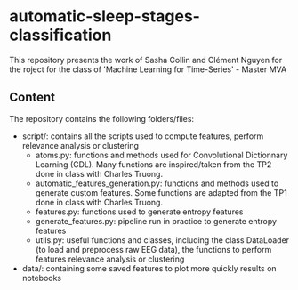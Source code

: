 # automatic-sleep-stages-classification

This repository presents the work of Sasha Collin and Clément Nguyen for the roject for the class of 'Machine Learning for Time-Series' - Master MVA

## Content
The repository contains the following folders/files:
- script/: contains all the scripts used to compute features, perform relevance analysis or clustering
  - atoms.py: functions and methods used for Convolutional Dictionnary Learning (CDL). Many functions are inspired/taken from the TP2 done in class with Charles Truong.
  - automatic_features_generation.py: functions and methods used to generate custom features. Some functions are adapted from the TP1 done in class with Charles Truong.
  - features.py: functions used to generate entropy features
  - generate_features.py: pipeline run in practice to generate entropy features
  - utils.py: useful functions and classes, including the class DataLoader (to load and preprocess raw EEG data), the functions to perform features relevance analysis or clustering
- data/: containing some saved features to plot more quickly results on notebooks
